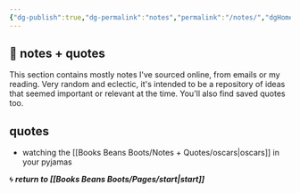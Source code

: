 ```yaml
---
{"dg-publish":true,"dg-permalink":"notes","permalink":"/notes/","dgHomeLink":true,"dgPassFrontmatter":false}
---
```



## 🌱 notes + quotes

This section contains mostly notes I've sourced online, from emails or my reading. Very random and eclectic, it's intended to be a repository of ideas that seemed important or relevant at the time. You'll also find saved quotes too.

## quotes

- watching the [[Books Beans Boots/Notes + Quotes/oscars|oscars]] in your pyjamas

🌀 ***return to [[Books Beans Boots/Pages/start|start]]***